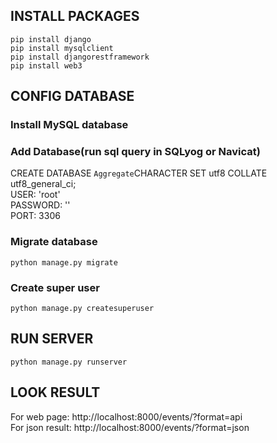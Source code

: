 ## INSTALL PACKAGES

```shell
pip install django
pip install mysqlclient
pip install djangorestframework
pip install web3
```

## CONFIG DATABASE

### Install MySQL database

### Add Database(run sql query in SQLyog or Navicat)

CREATE DATABASE `Aggregate`CHARACTER SET utf8 COLLATE utf8_general_ci; \
USER: 'root' \
PASSWORD: '' \
PORT: 3306

### Migrate database

```shell
python manage.py migrate
```

### Create super user

```shell
python manage.py createsuperuser
```

## RUN SERVER

```shell
python manage.py runserver
```

## LOOK RESULT

For web page: http://localhost:8000/events/?format=api\
For json result: http://localhost:8000/events/?format=json
